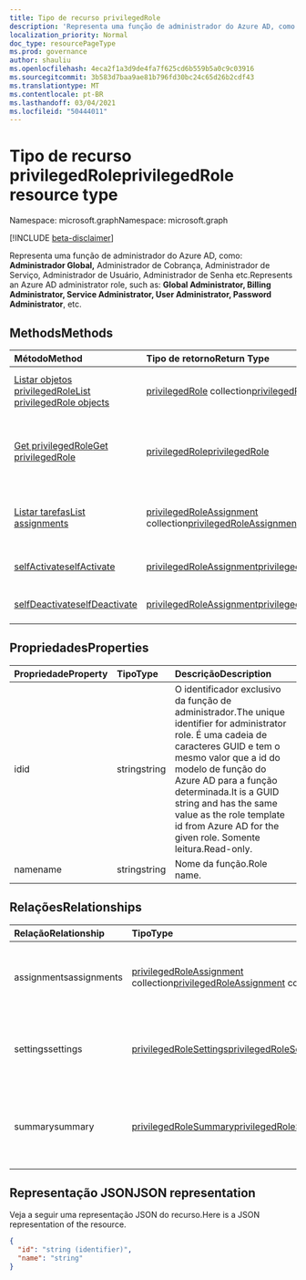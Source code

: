 ```yaml
---
title: Tipo de recurso privilegedRole
description: 'Representa uma função de administrador do Azure AD, como: **Administrador Global,** Administrador de Cobrança, Administrador de Serviço, Administrador de Usuário, Administrador de Senha etc.'
localization_priority: Normal
doc_type: resourcePageType
ms.prod: governance
author: shauliu
ms.openlocfilehash: 4eca2f1a3d9de4fa7f625cd6b559b5a0c9c03916
ms.sourcegitcommit: 3b583d7baa9ae81b796fd30bc24c65d26b2cdf43
ms.translationtype: MT
ms.contentlocale: pt-BR
ms.lasthandoff: 03/04/2021
ms.locfileid: "50444011"
---
```

# <a name="privilegedrole-resource-type"></a><span data-ttu-id="c43a6-103">Tipo de recurso privilegedRole</span><span class="sxs-lookup"><span data-stu-id="c43a6-103">privilegedRole resource type</span></span>

<span data-ttu-id="c43a6-104">Namespace: microsoft.graph</span><span class="sxs-lookup"><span data-stu-id="c43a6-104">Namespace: microsoft.graph</span></span>

[!INCLUDE [beta-disclaimer](../../includes/beta-disclaimer.md)]

<span data-ttu-id="c43a6-105">Representa uma função de administrador do Azure AD, como: **Administrador Global,** Administrador de Cobrança, Administrador de Serviço, Administrador de Usuário, Administrador de Senha etc.</span><span class="sxs-lookup"><span data-stu-id="c43a6-105">Represents an Azure AD administrator role, such as: **Global Administrator, Billing Administrator, Service Administrator, User Administrator, Password Administrator**, etc.</span></span>


## <a name="methods"></a><span data-ttu-id="c43a6-106">Methods</span><span class="sxs-lookup"><span data-stu-id="c43a6-106">Methods</span></span>

| <span data-ttu-id="c43a6-107">Método</span><span class="sxs-lookup"><span data-stu-id="c43a6-107">Method</span></span>           | <span data-ttu-id="c43a6-108">Tipo de retorno</span><span class="sxs-lookup"><span data-stu-id="c43a6-108">Return Type</span></span>    |<span data-ttu-id="c43a6-109">Descrição</span><span class="sxs-lookup"><span data-stu-id="c43a6-109">Description</span></span>|
|:---------------|:--------|:----------|
|[<span data-ttu-id="c43a6-110">Listar objetos privilegedRole</span><span class="sxs-lookup"><span data-stu-id="c43a6-110">List privilegedRole objects</span></span>](../api/privilegedrole-list.md) | <span data-ttu-id="c43a6-111">[privilegedRole](privilegedrole.md) collection</span><span class="sxs-lookup"><span data-stu-id="c43a6-111">[privilegedRole](privilegedrole.md) collection</span></span>|<span data-ttu-id="c43a6-112">Obter a coleção privilegedRole.</span><span class="sxs-lookup"><span data-stu-id="c43a6-112">Get the collection of privilegedRole.</span></span>|
|[<span data-ttu-id="c43a6-113">Get privilegedRole</span><span class="sxs-lookup"><span data-stu-id="c43a6-113">Get privilegedRole</span></span>](../api/privilegedrole-get.md) | [<span data-ttu-id="c43a6-114">privilegedRole</span><span class="sxs-lookup"><span data-stu-id="c43a6-114">privilegedRole</span></span>](privilegedrole.md) |<span data-ttu-id="c43a6-115">Ler propriedades e relações do objeto privilegedRole.</span><span class="sxs-lookup"><span data-stu-id="c43a6-115">Read properties and relationships of privilegedRole object.</span></span>|
|[<span data-ttu-id="c43a6-116">Listar tarefas</span><span class="sxs-lookup"><span data-stu-id="c43a6-116">List assignments</span></span>](../api/privilegedrole-list-assignments.md) |<span data-ttu-id="c43a6-117">[privilegedRoleAssignment](privilegedroleassignment.md) collection</span><span class="sxs-lookup"><span data-stu-id="c43a6-117">[privilegedRoleAssignment](privilegedroleassignment.md) collection</span></span>| <span data-ttu-id="c43a6-118">Obter uma coleção de objetos de atribuição para essa função.</span><span class="sxs-lookup"><span data-stu-id="c43a6-118">Get a assignment object collection for this role.</span></span>|
|[<span data-ttu-id="c43a6-119">selfActivate</span><span class="sxs-lookup"><span data-stu-id="c43a6-119">selfActivate</span></span>](../api/privilegedrole-selfactivate.md)|[<span data-ttu-id="c43a6-120">privilegedRoleAssignment</span><span class="sxs-lookup"><span data-stu-id="c43a6-120">privilegedRoleAssignment</span></span>](privilegedroleassignment.md)|<span data-ttu-id="c43a6-121">Ative a função atribuída.</span><span class="sxs-lookup"><span data-stu-id="c43a6-121">Activate the assigned role.</span></span>|
|[<span data-ttu-id="c43a6-122">selfDeactivate</span><span class="sxs-lookup"><span data-stu-id="c43a6-122">selfDeactivate</span></span>](../api/privilegedrole-selfdeactivate.md)|[<span data-ttu-id="c43a6-123">privilegedRoleAssignment</span><span class="sxs-lookup"><span data-stu-id="c43a6-123">privilegedRoleAssignment</span></span>](privilegedroleassignment.md)|<span data-ttu-id="c43a6-124">Desative a função atribuída.</span><span class="sxs-lookup"><span data-stu-id="c43a6-124">Deactivate the assigned role.</span></span>|

## <a name="properties"></a><span data-ttu-id="c43a6-125">Propriedades</span><span class="sxs-lookup"><span data-stu-id="c43a6-125">Properties</span></span>
| <span data-ttu-id="c43a6-126">Propriedade</span><span class="sxs-lookup"><span data-stu-id="c43a6-126">Property</span></span>     | <span data-ttu-id="c43a6-127">Tipo</span><span class="sxs-lookup"><span data-stu-id="c43a6-127">Type</span></span>   |<span data-ttu-id="c43a6-128">Descrição</span><span class="sxs-lookup"><span data-stu-id="c43a6-128">Description</span></span>|
|:---------------|:--------|:----------|
|<span data-ttu-id="c43a6-129">id</span><span class="sxs-lookup"><span data-stu-id="c43a6-129">id</span></span>|<span data-ttu-id="c43a6-130">string</span><span class="sxs-lookup"><span data-stu-id="c43a6-130">string</span></span>|<span data-ttu-id="c43a6-131">O identificador exclusivo da função de administrador.</span><span class="sxs-lookup"><span data-stu-id="c43a6-131">The unique identifier for administrator role.</span></span> <span data-ttu-id="c43a6-132">É uma cadeia de caracteres GUID e tem o mesmo valor que a id do modelo de função do Azure AD para a função determinada.</span><span class="sxs-lookup"><span data-stu-id="c43a6-132">It is a GUID string and has the same value as the role template id from Azure AD for the given role.</span></span> <span data-ttu-id="c43a6-133">Somente leitura.</span><span class="sxs-lookup"><span data-stu-id="c43a6-133">Read-only.</span></span>|
|<span data-ttu-id="c43a6-134">name</span><span class="sxs-lookup"><span data-stu-id="c43a6-134">name</span></span>|<span data-ttu-id="c43a6-135">string</span><span class="sxs-lookup"><span data-stu-id="c43a6-135">string</span></span>|<span data-ttu-id="c43a6-136">Nome da função.</span><span class="sxs-lookup"><span data-stu-id="c43a6-136">Role name.</span></span>|

## <a name="relationships"></a><span data-ttu-id="c43a6-137">Relações</span><span class="sxs-lookup"><span data-stu-id="c43a6-137">Relationships</span></span>
| <span data-ttu-id="c43a6-138">Relação</span><span class="sxs-lookup"><span data-stu-id="c43a6-138">Relationship</span></span> | <span data-ttu-id="c43a6-139">Tipo</span><span class="sxs-lookup"><span data-stu-id="c43a6-139">Type</span></span>   |<span data-ttu-id="c43a6-140">Descrição</span><span class="sxs-lookup"><span data-stu-id="c43a6-140">Description</span></span>|
|:---------------|:--------|:----------|
|<span data-ttu-id="c43a6-141">assignments</span><span class="sxs-lookup"><span data-stu-id="c43a6-141">assignments</span></span>|<span data-ttu-id="c43a6-142">[privilegedRoleAssignment](privilegedroleassignment.md) collection</span><span class="sxs-lookup"><span data-stu-id="c43a6-142">[privilegedRoleAssignment](privilegedroleassignment.md) collection</span></span>| <span data-ttu-id="c43a6-143">As atribuições dessa função.</span><span class="sxs-lookup"><span data-stu-id="c43a6-143">The assignments for this role.</span></span> <span data-ttu-id="c43a6-144">Somente leitura.</span><span class="sxs-lookup"><span data-stu-id="c43a6-144">Read-only.</span></span> <span data-ttu-id="c43a6-145">Anulável.</span><span class="sxs-lookup"><span data-stu-id="c43a6-145">Nullable.</span></span>|
|<span data-ttu-id="c43a6-146">settings</span><span class="sxs-lookup"><span data-stu-id="c43a6-146">settings</span></span>|[<span data-ttu-id="c43a6-147">privilegedRoleSettings</span><span class="sxs-lookup"><span data-stu-id="c43a6-147">privilegedRoleSettings</span></span>](privilegedrolesettings.md)| <span data-ttu-id="c43a6-148">As configurações dessa função.</span><span class="sxs-lookup"><span data-stu-id="c43a6-148">The settings for this role.</span></span> <span data-ttu-id="c43a6-149">Somente leitura.</span><span class="sxs-lookup"><span data-stu-id="c43a6-149">Read-only.</span></span> <span data-ttu-id="c43a6-150">Anulável.</span><span class="sxs-lookup"><span data-stu-id="c43a6-150">Nullable.</span></span>|
|<span data-ttu-id="c43a6-151">summary</span><span class="sxs-lookup"><span data-stu-id="c43a6-151">summary</span></span>|[<span data-ttu-id="c43a6-152">privilegedRoleSummary</span><span class="sxs-lookup"><span data-stu-id="c43a6-152">privilegedRoleSummary</span></span>](privilegedrolesummary.md)| <span data-ttu-id="c43a6-153">As informações resumidas para essa função.</span><span class="sxs-lookup"><span data-stu-id="c43a6-153">The summary information for this role.</span></span> <span data-ttu-id="c43a6-154">Somente leitura.</span><span class="sxs-lookup"><span data-stu-id="c43a6-154">Read-only.</span></span> <span data-ttu-id="c43a6-155">Anulável.</span><span class="sxs-lookup"><span data-stu-id="c43a6-155">Nullable.</span></span>|

## <a name="json-representation"></a><span data-ttu-id="c43a6-156">Representação JSON</span><span class="sxs-lookup"><span data-stu-id="c43a6-156">JSON representation</span></span>

<span data-ttu-id="c43a6-157">Veja a seguir uma representação JSON do recurso.</span><span class="sxs-lookup"><span data-stu-id="c43a6-157">Here is a JSON representation of the resource.</span></span>

<!-- {
  "blockType": "resource",
  "optionalProperties": [

  ],
  "keyProperty": "id",
  "baseType":"microsoft.graph.entity",
  "@odata.type": "microsoft.graph.privilegedRole"
}-->

```json
{
  "id": "string (identifier)",
  "name": "string"
}

```

<!-- uuid: 8fcb5dbc-d5aa-4681-8e31-b001d5168d79
2015-10-25 14:57:30 UTC -->
<!--
{
  "type": "#page.annotation",
  "description": "privilegedRole resource",
  "keywords": "",
  "section": "documentation",
  "tocPath": "",
  "suppressions": []
}
-->


